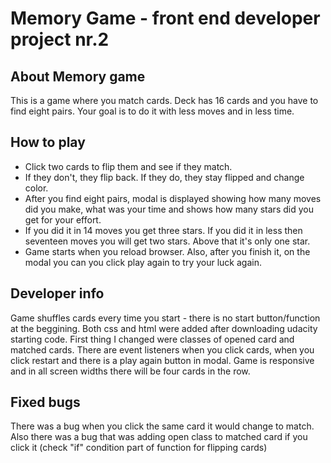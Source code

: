 # Memory Game - front end developer project nr.2

## About Memory game

This is a game where you match cards. Deck has 16 cards and you have to find eight pairs. Your goal is to do it with less moves and in less time.

## How to play

* Click two cards to flip them and see if they match.
* If they don't, they flip back. If they do, they stay flipped and change color.
* After you find eight pairs, modal is displayed showing how many moves did you make, what was your time and shows how many stars did you get for your effort.
* If you did it in 14 moves you get three stars. If you did it in less then seventeen moves you will get two stars. Above that it's only one star.
* Game starts when you reload browser. Also, after you finish it, on the modal you can you click play again to try your luck again.

## Developer info

Game shuffles cards every time you start - there is no start button/function at the beggining.
Both css and html were added after downloading udacity starting code. First thing I changed were classes of opened card and matched cards.
There are event listeners when you click cards, when you click restart and there is a play again button in modal.
Game is responsive and in all screen widths there will be four cards in the row.

## Fixed bugs
There was a bug when you click the same card it would change to match.
Also there was a bug that was adding open class to matched card if you click it (check "if" condition part of function for flipping cards)
